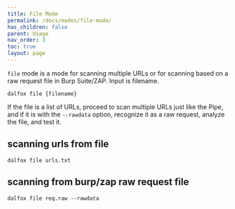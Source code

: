 ```yaml
---
title: File Mode
permalink: /docs/modes/file-mode/
has_children: false
parent: Usage
nav_order: 3
toc: true
layout: page
---
```


`file` mode is a mode for scanning multiple URLs or for scanning based on a raw request file in Burp Suite/ZAP. Input is filename.

```shell
dalfox file {filename}
```

If the file is a list of URLs, proceed to scan multiple URLs just like the Pipe, and if it is with the `--rawdata` option, recognize it as a raw request, analyze the file, and test it.

## scanning urls from file
```shell
dalfox file urls.txt
```

## scanning from burp/zap raw request file
```shell
dalfox file req.raw --rawdata
```
